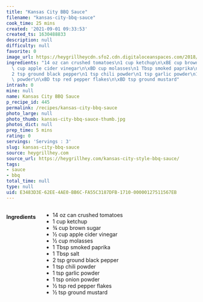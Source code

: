 ```yaml
---
title: "Kansas City BBQ Sauce"
filename: "kansas-city-bbq-sauce"
cook_time: 25 mins
created: '2021-09-01 09:33:53'
created_ts: 1630488833
description: null
difficulty: null
favorite: 0
image_url: https://heygrillheycdn.sfo2.cdn.digitaloceanspaces.com/2018/01/smoked-5.jpg
ingredients: "14 oz can crushed tomatoes\n1 cup ketchup\n\xBE cup brown sugar\n\xBD\
  \ cup apple cider vinegar\n\xBD cup molasses\n1 Tbsp smoked paprika\n1 Tbsp salt\n\
  2 tsp ground black pepper\n1 tsp chili powder\n1 tsp garlic powder\n1 tsp onion\
  \ powder\n\xBD tsp red pepper flakes\n\xBD tsp ground mustard"
intrash: 0
mine: null
name: Kansas City BBQ Sauce
p_recipe_id: 445
permalink: /recipes/kansas-city-bbq-sauce
photo_large: null
photo_thumb: kansas-city-bbq-sauce-thumb.jpg
photos_dict: null
prep_time: 5 mins
rating: 0
servings: 'Servings : 3'
slug: kansas-city-bbq-sauce
source: heygrillhey.com
source_url: https://heygrillhey.com/kansas-city-style-bbq-sauce/
tags:
- sauce
- bbq
total_time: null
type: null
uid: E3483D3E-62EE-4AE0-BB6C-FA55C3187DFB-1710-00000127511567EB
---
```

<div class="large-8 medium-7 columns" id="writeup">	</div><!-- #writeup -->
</div><!-- #row-one -->
<div class="row" id="row-two">	<div class="medium-4 small-5 columns" id="ingredients"><h4>Ingredients</h4><div class="box box-ingredients content"><ul>
<li>14 oz can crushed tomatoes</li>
<li>1 cup ketchup</li>
<li>¾ cup brown sugar</li>
<li>½ cup apple cider vinegar</li>
<li>½ cup molasses</li>
<li>1 Tbsp smoked paprika</li>
<li>1 Tbsp salt</li>
<li>2 tsp ground black pepper</li>
<li>1 tsp chili powder</li>
<li>1 tsp garlic powder</li>
<li>1 tsp onion powder</li>
<li>½ tsp red pepper flakes</li>
<li>½ tsp ground mustard</li>
</ul>
</div>	</div>	<div class="medium-6 small-7 columns" id="directions">	</div>